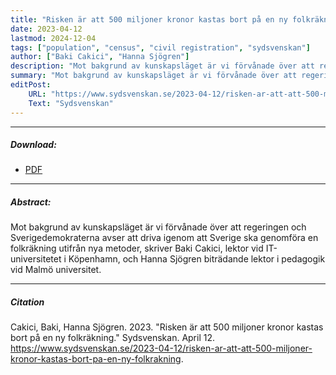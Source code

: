 ```yaml
---
title: "Risken är att 500 miljoner kronor kastas bort på en ny folkräkning"
date: 2023-04-12
lastmod: 2024-12-04
tags: ["population", "census", "civil registration", "sydsvenskan"]
author: ["Baki Cakici", "Hanna Sjögren"]
description: "Mot bakgrund av kunskapsläget är vi förvånade över att regeringen och Sverigedemokraterna avser att driva igenom att Sverige ska genomföra en folkräkning." 
summary: "Mot bakgrund av kunskapsläget är vi förvånade över att regeringen och Sverigedemokraterna avser att driva igenom att Sverige ska genomföra en folkräkning."
editPost:
    URL: "https://www.sydsvenskan.se/2023-04-12/risken-ar-att-att-500-miljoner-kronor-kastas-bort-pa-en-ny-folkrakning"
    Text: "Sydsvenskan"
---
```

---
##### Download:
- [PDF](risken2023.pdf)

---
##### Abstract:
Mot bakgrund av kunskapsläget är vi förvånade över att regeringen och Sverigedemokraterna avser att driva igenom att Sverige ska genomföra en folkräkning utifrån nya metoder, skriver Baki Cakici, lektor vid IT-universitetet i Köpenhamn, och Hanna Sjögren biträdande lektor i pedagogik vid Malmö universitet.

---
##### Citation
Cakici, Baki, Hanna Sjögren. 2023. "Risken är att 500 miljoner kronor kastas bort på en ny folkräkning." Sydsvenskan. April 12. https://www.sydsvenskan.se/2023-04-12/risken-ar-att-att-500-miljoner-kronor-kastas-bort-pa-en-ny-folkrakning.